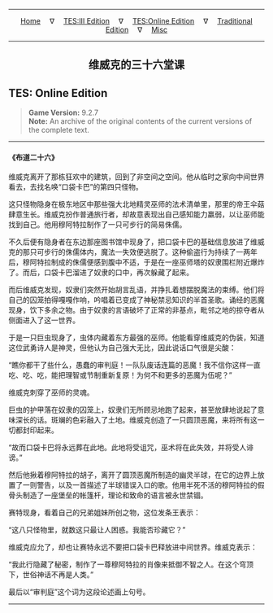 
---

<!-- Jekyll Page Links -->

<center>
<a href="../../../../index.html">Home</a>
&emsp;&nabla;&emsp;
<a href="../../../index-tes3.html">TES:III Edition</a>
&emsp;&nabla;&emsp;
<a href="../../../index-teso.html">TES:Online Edition</a>
&emsp;&nabla;&emsp;
<a href="../../../index-traditional.html">Traditional Edition</a>
&emsp;&nabla;&emsp;
<a href="../../../index-misc.html">Misc</a>
</center>

<!-- Markdown Body Below: -->

---

<center>
<h2><span style="font-family:Georgia">维威克的三十六堂课</span></h2>
</center>

## TES: Online Edition

> __Game Version:__ 9.2.7\
> __Note:__ An archive of the original contents of the current versions of the complete text.

---

#### 《布道二十六》

维威克离开了那栋狂欢中的建筑，回到了非空间之空间。他从临时之家向中间世界看去，去找名唤“口袋卡巴”的第四只怪物。

这只怪物隐身在极东地区中那些强大北地精灵巫师的法术清单里，那里的帝王伞菇肆意生长。维威克扮作普通旅行者，却故意表现出自己感知能力羸弱，以让巫师能找到自己。他用穆阿特拉制作了一只可步行的简易侏儒。

不久后便有隐身者在东边那座图书馆中现身了，把口袋卡巴的基础信息放进了维威克的那只可步行的侏儒体内，魔法一失效便逃脱了。这种偷盗行为持续了一两年后，穆阿特拉制成的侏儒便感到腹中不适，于是在一座巫师塔的奴隶围栏附近爆炸了。而后，口袋卡巴溜进了奴隶的口中，再次躲藏了起来。

而后维威克发现，奴隶们突然开始胡言乱语，并挣扎着想摆脱魔法的束缚。他们将自己的囚笼拍得嘎嘎作响，吟唱着已变成了神秘禁忌知识的半首圣歌。诵经的恶魔现身，饮下多余之物。由于奴隶的言语破坏了正常的非基点，毗邻之地的掠夺者从侧面进入了这一世界。

于是一只巨虫现身了，虫体内藏着东方最强的巫师。他能看穿维威克的伪装，知道这位武勇诗人是神灵，但他认为自己强大无比，因此说话口气很是尖酸：

“瞧你都干了些什么，愚蠢的审判庭！一队队废话连篇的恶魔！我不信你这样一直吃、吃、吃，能把理智或节制重新复原！为何不和更多的恶魔为伍呢？”

维威克刺穿了巫师的灵魂。

巨虫的护甲落在奴隶的囚笼上，奴隶们无所顾忌地跑了起来，甚至放肆地说起了意味深长的话。斑斓的色彩融入了土地。维威克创造了一只圆顶恶魔，来将所有这一切都封印起来。

“故而口袋卡巴将永远葬在此地。此地将受诅咒，巫术将在此失效，并将受人诽谤。”

然后他揪着穆阿特拉的胡子，离开了圆顶恶魔所制造的幽灵半球，在它的边界上放置了一则警告，以及一首描述了半球错误入口的歌。他用半死不活的穆阿特拉的假骨头制造了一座堡垒的帐篷杆，理论和致命的语言被永世禁锢。

赛特现身，看着自己的兄弟姐妹所创之物，这位发条王表示：

“这八只怪物里，就数这只最让人困惑。我能否珍藏它？”

维威克应允了，却也让赛特永远不要把口袋卡巴释放进中间世界。维威克表示：

“我此行隐藏了秘密，制作了一尊穆阿特拉的肖像来抵御不智之人。在这个穹顶下，世俗神话不再是人类。”

最后以“审判庭”这个词为这段论述画上句号。

---
